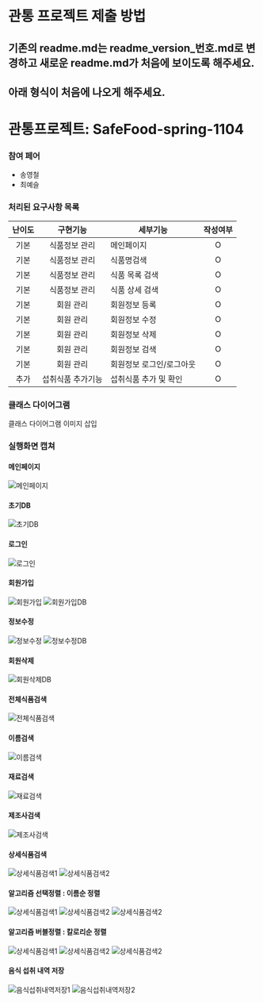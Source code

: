 # 관통 프로젝트 제출 방법
## 기존의 readme.md는 readme_version_번호.md로 변경하고 <strong>새로운 readme.md가 처음에 보이도록</strong> 해주세요.


## 아래 형식이 처음에 나오게 해주세요.


# 관통프로젝트: SafeFood-spring-1104
### 참여 페어
- 송영철
- 최예슬

### 처리된 요구사항 목록
|난이도|구현기능|세부기능|작성여부|
|:---:|:---:|---|:---:|
|기본|식품정보 관리|메인페이지|O|
|기본|식품정보 관리|식품명검색|O|
|기본|식품정보 관리|식품 목록 검색|O|
|기본|식품정보 관리|식품 상세 검색|O|
|기본|회원 관리|회원정보 등록|O|
|기본|회원 관리|회원정보 수정|O|
|기본|회원 관리|회원정보 삭제|O|
|기본|회원 관리|회원정보 검색|O|
|기본|회원 관리|회원정보 로그인/로그아웃|O|
|추가|섭취식품 추가기능|섭취식품 추가 및 확인|O|
### 클래스 다이어그램

클래스 다이어그램 이미지 삽입

### 실행화면 캡쳐
#### 메인페이지  
![메인페이지](/capture/main.PNG "main")

#### 초기DB
![초기DB](/capture/db1.PNG "main")

#### 로그인  
![로그인](/capture/login.gif "login")

#### 회원가입  
![회원가입](/capture/regist.gif "signup")
![회원가입DB](/capture/db2.PNG "signup")

#### 정보수정  
![정보수정](/capture/modify.gif "modify")
![정보수정DB](/capture/db3.PNG "signup")

#### 회원삭제 
![회원삭제DB](/capture/db4.PNG "signup")

#### 전체식품검색  
![전체식품검색](/capture/search.PNG "search")

#### 이름검색  
![이름검색](/capture/name.PNG "name")

#### 재료검색  
![재료검색](/capture/material.PNG "material")

#### 제조사검색  
![제조사검색](/capture/maker.PNG "maker")

#### 상세식품검색  
![상세식품검색1](/capture/detail1.PNG "detail1")
![상세식품검색2](/capture/detail2.PNG "detail2")


#### 알고리즘 선택정렬 : 이름순 정렬
![상세식품검색1](/capture/이름정순.PNG "namesort_desc")
![상세식품검색2](/capture/이름역순.PNG "namesort_asc")
![상세식품검색2](/capture/selectsort.PNG "selectsort")

#### 알고리즘 버블정렬 : 칼로리순 정렬
![상세식품검색1](/capture/칼로리정순.PNG "calsort_desc")
![상세식품검색2](/capture/칼로리역순.PNG "calsort_asc")
![상세식품검색2](/capture/bubblesort.PNG "bubblesort")

#### 음식 섭취 내역 저장
![음식섭취내역저장1](/capture/eatinghistory.png "eatinghistory")
![음식섭취내역저장2](/capture/eatinghistoryDB.png "eatinghistoryDB")